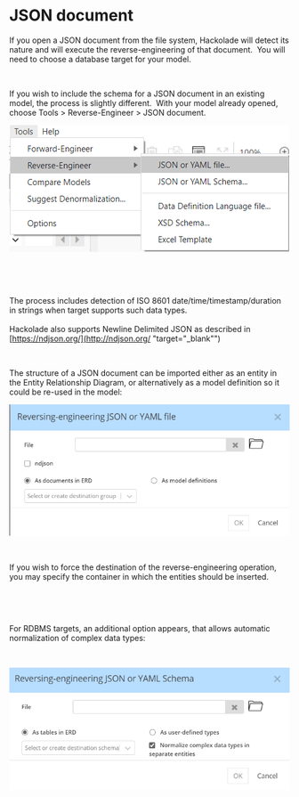 # JSON document

If you open a JSON document from the file system, Hackolade will detect its nature and will execute the reverse-engineering of that document.&nbsp; You will need to choose a database target for your model.

&nbsp;

If you wish to include the schema for a JSON document in an existing model, the process is slightly different.&nbsp; With your model already opened, choose Tools \> Reverse-Engineer \> JSON document. &nbsp;

![Image](<lib/Tools%20-%20Reverse-Engineer%20-%20JSON%20document.png>)

&nbsp;

&nbsp;

The process includes detection of ISO 8601 date/time/timestamp/duration in strings when target supports such data types.\
\
Hackolade also supports Newline Delimited JSON as described in [https://ndjson.org/](<http://ndjson.org/> "target=\"\_blank\"")

&nbsp;

The structure of a JSON document can be imported either as an entity in the Entity Relationship Diagram, or alternatively as a model definition so it could be re-used in the model:

![Image](<lib/JSON%20Doc%20RE%20dailog.png>)

&nbsp;

If you wish to force the destination of the reverse-engineering operation, you may specify the container in which the entities should be inserted.

&nbsp;

&nbsp;

For RDBMS targets, an additional option appears, that allows automatic normalization of complex data types:

&nbsp;

![Image](<lib/JSON%20Schema%20RE%20dialog%20-%20normalization.png>)

